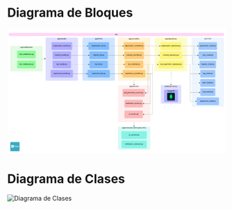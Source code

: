 # Diagrama de Bloques

![Diagrama de Bloques](Diagrama_de_Bloques.png)


# Diagrama de Clases

![Diagrama de Clases](Diagrama_de_Clases)


